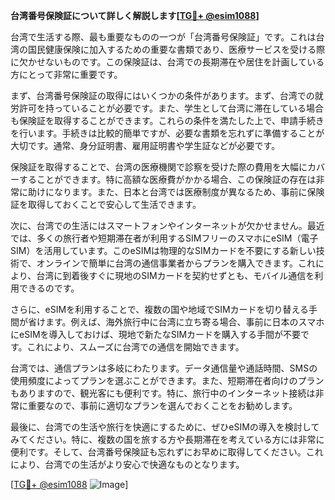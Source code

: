 **台湾番号保険証について詳しく解説します[[TG💪+ @esim1088](https://t.me/s/esim1088)]**

台湾で生活する際、最も重要なものの一つが「台湾番号保険証」です。これは台湾の国民健康保険に加入するための重要な書類であり、医療サービスを受ける際に欠かせないものです。この保険証は、台湾での長期滞在や居住を計画している方にとって非常に重要です。

まず、台湾番号保険証の取得にはいくつかの条件があります。まず、台湾での就労許可を持っていることが必要です。また、学生として台湾に滞在している場合も保険証を取得することができます。これらの条件を満たした上で、申請手続きを行います。手続きは比較的簡単ですが、必要な書類を忘れずに準備することが大切です。通常、身分証明書、雇用証明書や学生証などが必要です。

保険証を取得することで、台湾の医療機関で診察を受けた際の費用を大幅にカバーすることができます。特に高額な医療費がかかる場合、この保険証の存在は非常に助けになります。また、日本と台湾では医療制度が異なるため、事前に保険証を取得しておくことで安心して生活できます。

次に、台湾での生活にはスマートフォンやインターネットが欠かせません。最近では、多くの旅行者や短期滞在者が利用するSIMフリーのスマホにeSIM（電子SIM）を活用しています。このeSIMは物理的なSIMカードを不要にする新しい技術で、オンラインで簡単に台湾の通信事業者からプランを購入できます。これにより、台湾に到着後すぐに現地のSIMカードを契約せずとも、モバイル通信を利用できるのです。

さらに、eSIMを利用することで、複数の国や地域でSIMカードを切り替える手間が省けます。例えば、海外旅行中に台湾に立ち寄る場合、事前に日本のスマホにeSIMを導入しておけば、現地で新たなSIMカードを購入する手間が不要です。これにより、スムーズに台湾での通信を開始できます。

台湾では、通信プランは多岐にわたります。データ通信量や通話時間、SMSの使用頻度によってプランを選ぶことができます。また、短期滞在者向けのプランもありますので、観光客にも便利です。特に、旅行中のインターネット接続は非常に重要なので、事前に適切なプランを選んでおくことをお勧めします。

最後に、台湾での生活や旅行を快適にするために、ぜひeSIMの導入を検討してみてください。特に、複数の国を旅する方や長期滞在を考えている方には非常に便利です。そして、台湾番号保険証も忘れずにお早めに取得してください。これにより、台湾での生活がより安心で快適なものとなります。

[[TG💪+ @esim1088](https://t.me/s/esim1088) ![Image](https://i.postimg.cc/Y0z9fWf4/image.png)]